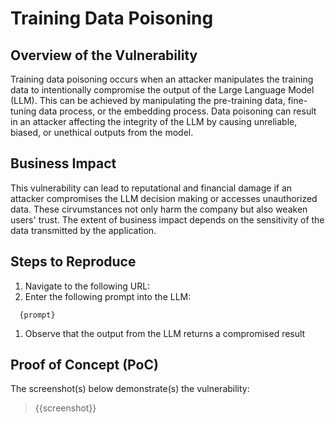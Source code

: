 # Training Data Poisoning

## Overview of the Vulnerability

Training data poisoning occurs when an attacker manipulates the training data to intentionally compromise the output of the Large Language Model (LLM). This can be achieved by manipulating the pre-training data, fine-tuning data process, or the embedding process. Data poisoning can result in an attacker affecting the integrity of the LLM by causing unreliable, biased, or unethical outputs from the model.

## Business Impact

This vulnerability can lead to reputational and financial damage if an attacker compromises the LLM decision making or accesses unauthorized data. These cirvumstances not only harm the company but also weaken users' trust. The extent of business impact depends on the sensitivity of the data transmitted by the application.

## Steps to Reproduce

1. Navigate to the following URL:
1. Enter the following prompt into the LLM:

```prompt
  {prompt}
```

1. Observe that the output from the LLM returns a compromised result

## Proof of Concept (PoC)

The screenshot(s) below demonstrate(s) the vulnerability:
>
> {{screenshot}}
